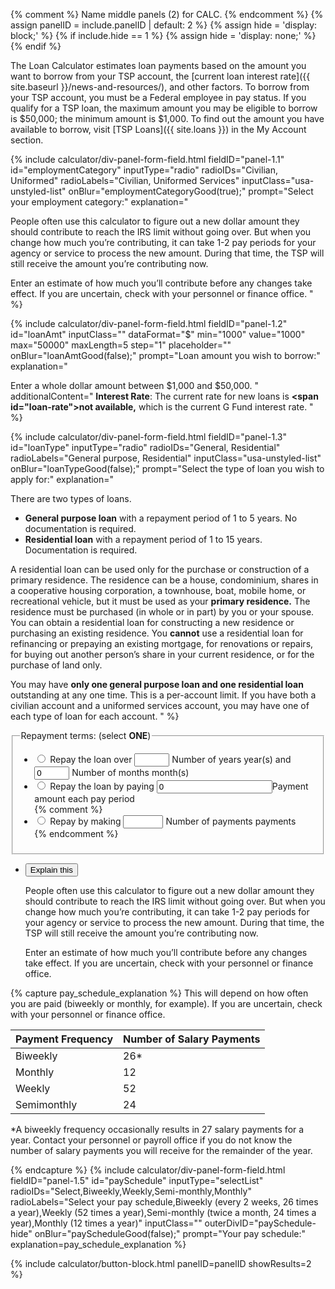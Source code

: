 {% comment %}
Name middle panels (2) for CALC.
{% endcomment %}
{% assign panelID = include.panelID | default: 2 %}
{% assign hide = 'display: block;' %}
{% if include.hide == 1 %} {% assign hide = 'display: none;' %} {% endif %}

<!-- PANEL 1 -->
<section id="panel-{{ panelID }}" class="calculator-panel" style="{{ hide }}"  markdown="1">

The Loan Calculator estimates loan payments based on the amount you want to borrow from your TSP account, the [current loan interest rate]({{ site.baseurl }}/news-and-resources/), and other factors. To borrow from your TSP account, you must be a Federal employee in pay status. If you qualify for a TSP loan, the maximum amount you may be eligible to borrow is $50,000; the minimum amount is $1,000. To find out the amount you have available to borrow, visit [TSP Loans]({{ site.loans }}) in the My Account section.

{% include calculator/div-panel-form-field.html
  fieldID="panel-1.1" id="employmentCategory"
  inputType="radio" radioIDs="Civilian, Uniformed" radioLabels="Civilian, Uniformed Services"
  inputClass="usa-unstyled-list"
  onBlur="employmentCategoryGood(true);"
  prompt="Select your employment category:"
  explanation="

  People often use this calculator to figure out a new dollar amount they should contribute to reach the IRS limit without going over. But when you change how much you’re contributing, it can take 1-2 pay periods for your agency or service to process the new amount. During that time, the TSP will still receive the amount you’re contributing now.

  Enter an estimate of how much you’ll contribute before any changes take effect. If you are uncertain, check with your personnel or finance office.
  "
%}

{% include calculator/div-panel-form-field.html
  fieldID="panel-1.2" id="loanAmt"
  inputClass=""  dataFormat="$"
  min="1000" value="1000" max="50000" maxLength=5 step="1"
  placeholder="" onBlur="loanAmtGood(false);"
  prompt="Loan amount you wish to borrow:"
  explanation="

  Enter a whole dollar amount between $1,000 and $50,000.
  "
  additionalContent="
**Interest Rate**: The current rate for new loans is **<span id=\"loan-rate\">not available</span>,** which is the current <span class='nobr'>G Fund</span> interest rate.
"
%}

{% include calculator/div-panel-form-field.html
  fieldID="panel-1.3" id="loanType"
  inputType="radio" radioIDs="General, Residential" radioLabels="General purpose, Residential"
  inputClass="usa-unstyled-list"
  onBlur="loanTypeGood(false);"
  prompt="Select the type of loan you wish to apply for:"
  explanation="

There are two types of loans.

- **General purpose loan** with a repayment period of 1 to 5 years. No documentation is required.
- **Residential loan** with a repayment period of 1 to 15 years. Documentation is required.

A residential loan can be used only for the purchase or construction of a primary residence. The residence can be a house, condominium, shares in a cooperative housing corporation, a townhouse, boat, mobile home, or recreational vehicle, but it must be used as your **primary residence.** The residence must be purchased (in whole or in part) by you or your spouse. You can obtain a residential loan for constructing a new residence or purchasing an existing residence. You **cannot** use a residential loan for refinancing or prepaying an existing mortgage, for renovations or repairs, for buying out another person’s share in your current residence, or for the purchase of land only.

You may have **only one general purpose loan and one residential loan** outstanding at any one time. This is a per-account limit. If you have both a civilian account and a uniformed services account, you may have one of each type of loan for each account.
  "
%}


<!--
<div id="paySchedule-div" class="panel-form-field" >
<label for="paySchedule" id="paySchedule-label" aria-details="panel-1.5" >Your pay schedule:</label>
<span class="usa-input-error-message" id="paySchedule-error-message" role="alert"></span>
-->

<div class="panel-form-field" >
<div id="payType-div">
<fieldset class="usa-fieldset-inputs usa-sans">
<legend id="payType-label" aria-details="panel-1.4">Repayment terms: (select <strong>ONE</strong>)</legend>
<span class="usa-input-error-message" id="payType-error-message" role="alert"></span>
<ul class="usa-unstyled-list inline-input">
<!-- Radio 1 -->
<span class="usa-input-error-message" id="ptYears-error-message" role="alert"></span>
<span class="usa-input-error-message" id="ptMonths-error-message" role="alert"></span>
<li>
<input type="radio" id="repayTime" name="repayment-terms" value="repayTime" onclick="payTypeGood(false);">
<label id="repayTime-label" for="repayTime">Repay the loan over</label>
  <input id="ptYears" class="" type="number" name="repayTime" value="" size="2" maxlength="2"
  min="1" max="15" step="1" placeholder="" onchange="ptYearsMonthsGood(false, false);">
  <label for="ptYears" class="sr-only">Number of years</label>
  year(s) and
  <input id="ptMonths" class="" type="number" name="repayTime" value="0" size="2" maxlength="2"
  min="0" max="11" step="1" placeholder="" onchange="ptYearsMonthsGood(false, false);" title="Months">
  <label for="ptMonths" class="sr-only">Number of months</label> month(s)
</li>
<!-- Radio 2 -->
<span class="usa-input-error-message" id="ptAmount-error-message" role="alert"></span>
<li>
<input type="radio" id="repayPayday" name="repayment-terms" value="repayPayday" onclick="payTypeGood(false);">
<label id="repayPayday-label" for="repayPayday">Repay the loan by paying</label>
  <span data-format="$" class="input-symbol-left">
  <input id="ptAmount" name="repayPayday" class="positivefloat" value="0" size="8" type="number" onblur="ptAmountGood(false);" onchange="ptAmountGood(false);" /></span><label for="ptAmount" class="sr-only">Payment amount</label> each pay period
</li>
{% comment %}
<!-- Radio 3 -->
<span class="usa-input-error-message" id="ptNumpay-error-message" role="alert"></span>
<li>
<input type="radio" id="repayPayments" name="repayment-terms" value="repayPayments" onclick="payTypeGood(false);">
<label id="repayPayments-label" for="repayPayments">Repay by making</label>
  <input id="ptNumpay" class="" type="number" name="repayPayments" value="" size="3"
   maxlength="3" min="1" max="180" step="1" placeholder="" onchange="ptNumpayGood(false);">
   <label for="ptNumpay" class="sr-only">Number of payments</label> payments
</li>
{% endcomment %}
</ul>
</fieldset>
</div>
<!-- Explain this -->
<ul class="usa-accordion explain-this">
<li>
<button class="usa-accordion-button"
aria-expanded="false"
aria-controls="panel-1.4">
Explain this
</button>
<div id="panel-1.4" class="usa-accordion-content" markdown="1">

People often use this calculator to figure out a new dollar amount they should contribute to reach the IRS limit without going over. But when you change how much you’re contributing, it can take 1-2 pay periods for your agency or service to process the new amount. During that time, the TSP will still receive the amount you’re contributing now.

Enter an estimate of how much you’ll contribute before any changes take effect. If you are uncertain, check with your personnel or finance office.

</div>
</li>
</ul>
</div>
{% capture pay_schedule_explanation %}
This will depend on how often you are paid (biweekly or monthly, for example). If you are uncertain, check with your personnel or finance office.

<table class="pay-schedule-table">
<thead>
<tr><th scope="col">Payment Frequency</th><th scope="col">Number of Salary Payments</th></tr>
</thead>
<tbody>
<tr><td>Biweekly</td><td>26*</td></tr>
<tr><td>Monthly</td><td>12</td></tr>
<tr><td>Weekly</td><td>52</td></tr>
<tr><td>Semimonthly</td><td>24</td></tr>
</tbody></table>

\*A biweekly frequency occasionally results in 27 salary payments for a year.  Contact your personnel or payroll office if you do not know the number of salary payments you will receive for the remainder of the year.

{% endcapture %}
{% include calculator/div-panel-form-field.html
  fieldID="panel-1.5" id="paySchedule"
  inputType="selectList"
  radioIDs="Select,Biweekly,Weekly,Semi-monthly,Monthly"
  radioLabels="Select your pay schedule,Biweekly (every 2 weeks&comma; 26 times a year),Weekly (52  times a year),Semi-monthly (twice a month&comma; 24 times a year),Monthly (12  times a year)"
  inputClass="" outerDivID="paySchedule-hide"
  onBlur="payScheduleGood(false);"
  prompt="Your pay schedule:"
  explanation=pay_schedule_explanation
%}
<input type="hidden" name="lastPaySchedule" id="lastPaySchedule" value="Select">

{% include calculator/button-block.html panelID=panelID showResults=2 %}

</section> <!-- end section#panel-1 -->
